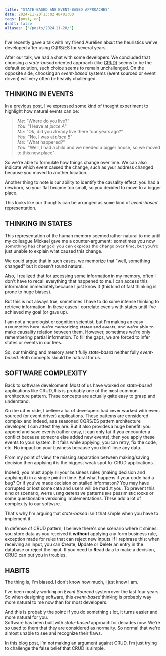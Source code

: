 ```yaml
---
title: "STATE-BASED AND EVENT-BASED APPROACHES"
date: 2024-11-20T13:02:48+01:00
tags: [post, en]
draft: false
aliases: ["/posts/2024-11-20/"]
---
```


I've recently gave a talk with my friend Aurélien about the heuristics we've developed after using CQRS/ES for several years.  

After our talk, we had a chat with some developers. We concluded that choosing a _state-based_ oriented approach (like [CRUD](https://en.wikipedia.org/wiki/Create,_read,_update_and_delete)) seems to be the default solution, such choice seems to remain unchallenged. On the opposite side, choosing an _event-based_ systems (event sourced or event driven) will very often be heavily challenged.  

## THINKING IN EVENTS

In a [previous post](/posts/2016-12-20/), I've expressed some kind of thought experiment to highlight how natural events can be:  

> _Me_: "Where do you live?"  
> _You_: "I leave at _place A_"  
> _Me_: "Ok, did you already live there four years ago?"  
> _You_: "No, I was at _place B_"  
> _Me_: "What happened?"  
> _You_: "Well, I had a child and we needed a bigger house, so we moved to this new place"

So we're able to formulate how things change over time. We can also indicate which event caused the change, such as your address changed because you moved to another location.  

Another thing to note is our ability to identify the causality effect: you had a newborn, so your flat became too small, so you decided to move to a bigger place.  

This looks like our thoughts can be arranged as some kind of _event-based_ representation.

## THINKING IN STATES

This representation of the human memory seemed rather natural to me until my colleague Mickael gave me a counter-argument : sometimes you now something has changed, you can express the change over time, but you're just unable to explain what caused this change.  

We could argue that in such cases, we memorize that "well, something changed" but it doesn't sound natural.  

Also, I realized that for accessing some information in my memory, often I don't have to recall everything that happened to me. I can access this information immediately because I just know it (this kind of fast thinking is prone to huge biases).

But this is not always true, sometimes I have to do some intense thinking to retrieve information. In these cases I correlate events with states until I've achieved my goal (or gave up).  

I am not a neurologist or cognition scientist, but I'm making an easy assumption here: we're memorizing states and events, and we're able to make causality relation between them. However, sometimes we're only remembering partial information. To fill the gaps, we are forced to infer states or events in our lives.  

So, our thinking and memory aren't fully _state-based_ neither fully _event-based_. Both concepts should be natural for us.

## SOFTWARE COMPLEXITY

Back to software development! Most of us have worked on _state-based_ applications like CRUD, this is probably one of the most common architecture pattern. These concepts are actually quite easy to grasp and understand.  

On the other side, I believe a lot of developers had never worked with event sourced (or event driven) applications. These patterns are considered complex and indeed, as a seasoned CQRS/ES pattern architecture developer, I can attest they are. But it also provides a huge benefit: you append and save events (rather easy, it can only fail if you encounter a conflict because someone else added new events), then you apply these events to your system. If it fails while applying, you can retry, fix the code, etc. No impact on your business because you didn't lose any data.

From my point of view, the missing separation between making/saving decision then applying it is the biggest weak spot for CRUD applications.  

Indeed, you must apply all your business rules (making decision and applying it) in a single point in time. But what happens if your code had a bug? Or if you've made decision on stalled information? You may have corrupted or lost some data and users will be mad at you. To prevent this kind of scenario, we're using defensive patterns like pessimistic locks or some questionable versioning implementations. These add a lot of complexity to our software.  

That's why I'm arguing that _state-based_ isn't that simple when you have to implement it.

In defense of CRUD pattern, I believe there's one scenario where it shines: you store data as you received it **without** applying any form business rule, exception made for rules that can reject new inputs. If I rephrase this: when receiving an input, you can **C**reate, **U**pdate or **D**elete an entry in the database or reject the input. If you need to **R**ead data to make a decision, CRUD can put you in troubles.  

## HABITS

The thing is, I'm biased. I don't know how much, I just know I am.  

I've been mostly working on _Event Sourced_ system over the last four years. So when designing software, this _event-based_ thinking is probably way more natural to me now than for most developers.  

And this is probably the point: if you do something a lot, it turns easier and more natural for you.  
Software has been built with _state-based_ approach for decades now. We're so used to them that they are considered as normality. So normal that we're almost unable to see and recognize their flaws.  

In this blog post, I’m not making an argument against CRUD, I’m just trying to challenge the false belief that CRUD is simple.  
